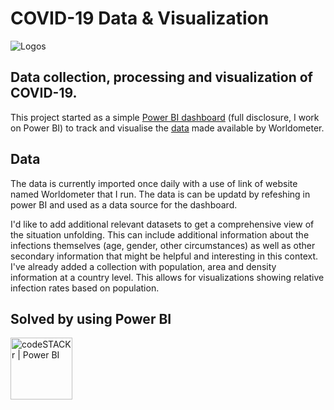# COVID-19 Data & Visualization

![Logos](https://www.leaders-in-law.com/wp-content/uploads/2020/03/COVID-19.png)

## Data collection, processing and visualization of COVID-19.

This project started as a simple [Power BI dashboard][public-dashboard] (full disclosure, I work on Power BI) to track and visualise the [data][Worldometer] made available by Worldometer. 

## Data

The data is currently imported once daily with a use of link of website named Worldometer that I run. The data is can be updatd by refeshing in power BI and used as a data source for the dashboard. 

I'd like to add additional relevant datasets to get a comprehensive view of the situation unfolding. This can include additional information about the infections themselves (age, gender, other circumstances) as well as other secondary information that might be helpful and interesting in this context. I've already added a collection with population, area and density information at a country level. This allows for visualizations showing relative infection rates based on population. 

## Solved by using Power BI

<img align="centre" alt="codeSTACKr | Power BI" width="99px" src="https://www.kindpng.com/picc/m/2-21404_microsoft-power-bi-logo-vector-hd-png-download.png" />       


[public-dashboard]: https://drive.google.com/file/d/1RufI7uoPzaqjBH7YQ99OW5chbZkvVpUP/view?usp=sharing
[Worldometer]: https://www.worldometers.info/coronavirus/
